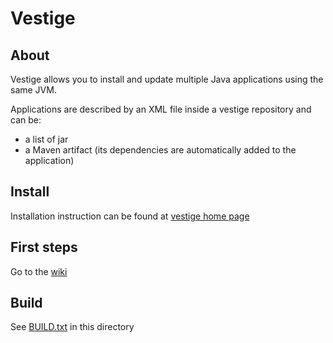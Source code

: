 # Vestige

## About

Vestige allows you to install and update multiple Java applications using the same JVM.

Applications are described by an XML file inside a vestige repository and can be:

- a list of jar
- a Maven artifact (its dependencies are automatically added to the application)


## Install

Installation instruction can be found at [vestige home page](https://gaellalire.fr/vestige/)  

## First steps

Go to the [wiki](https://gaellalire.fr/gitlab/vestige/vestige/wikis/home)

## Build

See [BUILD.txt](BUILD.txt) in this directory

